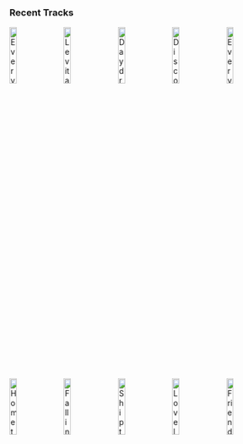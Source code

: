 ### Recent Tracks
[<img src='https://lastfm.freetls.fastly.net/i/u/300x300/24c3c15fc8d61404689482e273290535.png' width='16%' height='16%' alt='Everythings Good'>](https://www.last.fm/music/phil%2bgood/_/everything%2527s%2bgood)&nbsp;&nbsp;&nbsp;&nbsp;[<img src='https://lastfm.freetls.fastly.net/i/u/300x300/479e9f72bb0fe5291f528865aa711995.png' width='16%' height='16%' alt='Levitating'>](https://www.last.fm/music/dua%2blipa/_/levitating)&nbsp;&nbsp;&nbsp;&nbsp;[<img src='https://lastfm.freetls.fastly.net/i/u/300x300/83b4ac601a2a1074ef21fa2e5c25f31b.png' width='16%' height='16%' alt='Daydream'>](https://www.last.fm/music/the%2baces/_/daydream)&nbsp;&nbsp;&nbsp;&nbsp;[<img src='https://lastfm.freetls.fastly.net/i/u/300x300/4e9fc007d6257275d8c83527a391cdd8.png' width='16%' height='16%' alt='Disco'>](https://www.last.fm/music/sub-radio/_/disco)&nbsp;&nbsp;&nbsp;&nbsp;[<img src='https://lastfm.freetls.fastly.net/i/u/300x300/24c3c15fc8d61404689482e273290535.png' width='16%' height='16%' alt='Everythings Good'>](https://www.last.fm/music/phil%2bgood/_/everything%2527s%2bgood)&nbsp;&nbsp;&nbsp;&nbsp;<br>[<img src='https://lastfm.freetls.fastly.net/i/u/300x300/0f926839f98a715f3763ef1899bd6b7a.png' width='16%' height='16%' alt='Hometown Heroes'>](https://www.last.fm/music/moon%2btaxi/_/hometown%2bheroes)&nbsp;&nbsp;&nbsp;&nbsp;[<img src='https://lastfm.freetls.fastly.net/i/u/300x300/433656941a78d5d94ef39ab8a7e65c5a.png' width='16%' height='16%' alt='Falling'>](https://www.last.fm/music/haim/_/falling)&nbsp;&nbsp;&nbsp;&nbsp;[<img src='https://lastfm.freetls.fastly.net/i/u/300x300/de6eecfb337566f1e6a9d0b563a3be35.png' width='16%' height='16%' alt='Ship to Wreck'>](https://www.last.fm/music/florence%2b%252b%2bthe%2bmachine/_/ship%2bto%2bwreck)&nbsp;&nbsp;&nbsp;&nbsp;[<img src='https://lastfm.freetls.fastly.net/i/u/300x300/18bd8b21b8c849d563e6cf33d5416f51.png' width='16%' height='16%' alt='Loveless'>](https://www.last.fm/music/pvris/_/loveless)&nbsp;&nbsp;&nbsp;&nbsp;[<img src='https://lastfm.freetls.fastly.net/i/u/300x300/bdc484a50563c1dc920ce876bfec4e39.png' width='16%' height='16%' alt='Friends'>](https://www.last.fm/music/big%2bgigantic/_/friends)&nbsp;&nbsp;&nbsp;&nbsp;<br>